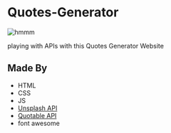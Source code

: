 # Quotes-Generator
![hmmm](https://i.giphy.com/media/l3nWhI38IWDofyDrW/giphy.webp)


playing with APIs with this Quotes Generator Website

## Made By
- HTML
- CSS
- JS
- [Unsplash API](https://unsplash.com/developers)
- [Quotable API](https://github.com/lukePeavey/quotable#get-random-quote)
- font awesome
